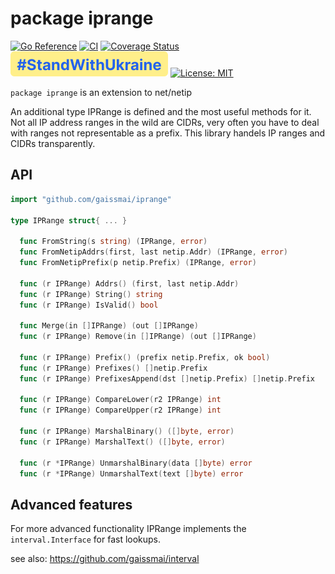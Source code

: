 # package iprange
[![Go Reference](https://pkg.go.dev/badge/github.com/gaissmai/iprange.svg)](https://pkg.go.dev/github.com/gaissmai/iprange#section-documentation)
[![CI](https://github.com/gaissmai/iprange/actions/workflows/go.yml/badge.svg)](https://github.com/gaissmai/iprange/actions/workflows/go.yml)
[![Coverage Status](https://coveralls.io/repos/github/gaissmai/iprange/badge.svg?branch=master)](https://coveralls.io/github/gaissmai/iprange?branch=master)
[![Stand With Ukraine](https://raw.githubusercontent.com/vshymanskyy/StandWithUkraine/main/badges/StandWithUkraine.svg)](https://stand-with-ukraine.pp.ua)
[![License: MIT](https://img.shields.io/badge/License-MIT-yellow.svg)](https://opensource.org/licenses/MIT)


`package iprange` is an extension to net/netip

An additional type IPRange is defined and the most useful methods for it. Not all IP address ranges in the wild are CIDRs,
very often you have to deal with ranges not representable as a prefix. This library handels IP ranges and CIDRs transparently. 

## API

```go
import "github.com/gaissmai/iprange"

type IPRange struct{ ... }

  func FromString(s string) (IPRange, error)
  func FromNetipAddrs(first, last netip.Addr) (IPRange, error)
  func FromNetipPrefix(p netip.Prefix) (IPRange, error)

  func (r IPRange) Addrs() (first, last netip.Addr)
  func (r IPRange) String() string
  func (r IPRange) IsValid() bool

  func Merge(in []IPRange) (out []IPRange)
  func (r IPRange) Remove(in []IPRange) (out []IPRange)

  func (r IPRange) Prefix() (prefix netip.Prefix, ok bool)
  func (r IPRange) Prefixes() []netip.Prefix
  func (r IPRange) PrefixesAppend(dst []netip.Prefix) []netip.Prefix

  func (r IPRange) CompareLower(r2 IPRange) int
  func (r IPRange) CompareUpper(r2 IPRange) int

  func (r IPRange) MarshalBinary() ([]byte, error)
  func (r IPRange) MarshalText() ([]byte, error)

  func (r *IPRange) UnmarshalBinary(data []byte) error
  func (r *IPRange) UnmarshalText(text []byte) error
```

## Advanced features
For more advanced functionality IPRange implements the `interval.Interface` for fast lookups.

see also: https://github.com/gaissmai/interval
